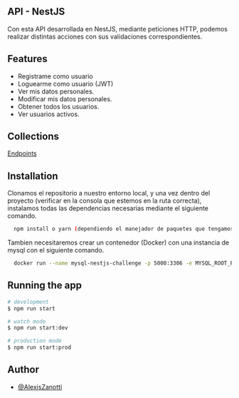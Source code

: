 
## API - NestJS

Con esta API desarrollada en NestJS, mediante peticiones HTTP, podemos realizar distintas acciones con sus validaciones correspondientes.

## Features

- Registrame como usuario 
- Loguearme como usuario (JWT)
- Ver mis datos personales.
- Modificar mis datos personales.
- Obtener todos los usuarios.
- Ver usuarios activos.


## Collections

[Endpoints ](https://www.postman.com/zanotti86/workspace/api-challenge-kubide/collection/17690254-736596d2-c166-4c15-99d8-d616ad41c34f)


## Installation

Clonamos el repositorio a nuestro entorno local, y una vez dentro del proyecto (verificar en la consola que estemos en la ruta correcta),
instalamos todas las dependencias necesarias mediante el siguiente comando.
```bash
  npm install o yarn (dependiendo el manejador de paquetes que tengamos) 
```

Tambien necesitaremos crear un contenedor (Docker) con una instancia de mysql con el siguiente comando.

```bash
  docker run --name mysql-nestjs-challenge -p 5000:3306 -e MYSQL_ROOT_PASSWORD=challenge -e MYSQL_DATABASE=database -d mysql:8.0.26 
```  

## Running the app

```bash
# development
$ npm run start

# watch mode
$ npm run start:dev

# production mode
$ npm run start:prod
```
## Author

- [@AlexisZanotti](https://www.github.com/alexiszanotti)

